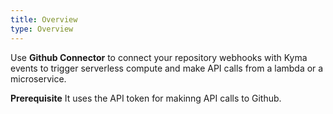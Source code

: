 ```yaml
---
title: Overview
type: Overview
---
```


Use **Github Connector** to connect your repository webhooks with Kyma events to trigger serverless compute and make API calls from a lambda or a microservice.

**Prerequisite**
It uses the API token for makinng API calls to Github.
